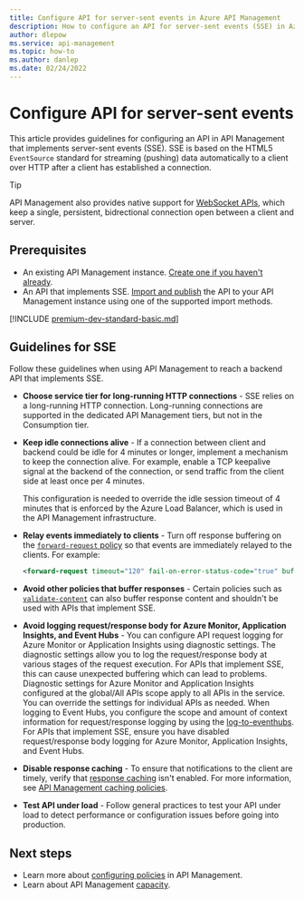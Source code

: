 ```yaml
---
title: Configure API for server-sent events in Azure API Management 
description: How to configure an API for server-sent events (SSE) in Azure API Management
author: dlepow
ms.service: api-management
ms.topic: how-to
ms.author: danlep
ms.date: 02/24/2022
---
```


# Configure API for server-sent events

This article provides guidelines for configuring an API in API Management that implements server-sent events (SSE). SSE is based on the HTML5 `EventSource` standard for streaming (pushing) data automatically to a client over HTTP after a client has established a connection.

> [!TIP]
> API Management also provides native support for [WebSocket APIs](websocket-api.md), which keep a single, persistent, bidrectional connection open between a client and server.

## Prerequisites

- An existing API Management instance. [Create one if you haven't already](get-started-create-service-instance.md).
- An API that implements SSE. [Import and publish](import-and-publish.md) the API to your API Management instance using one of the supported import methods. 

[!INCLUDE [premium-dev-standard-basic.md](../../includes/api-management-availability-premium-dev-standard-basic.md)]

## Guidelines for SSE

Follow these guidelines when using API Management to reach a backend API that implements SSE. 

* **Choose service tier for long-running HTTP connections** - SSE relies on a long-running HTTP connection. Long-running connections are supported in the dedicated API Management tiers, but not in the Consumption tier.

* **Keep idle connections alive** - If a connection between client and backend could be idle for 4 minutes or longer, implement a mechanism to keep the connection alive. For example, enable a TCP keepalive signal at the backend of the connection, or send traffic from the client side at least once per 4 minutes. 

    This configuration is needed to override the idle session timeout of 4 minutes that is enforced by the Azure Load Balancer, which is used in the API Management infrastructure.

* **Relay events immediately to clients** - Turn off response buffering on the [`forward-request` policy](forward-request-policy.md) so that events are immediately relayed to the clients. For example:

    ```xml
    <forward-request timeout="120" fail-on-error-status-code="true" buffer-response="false"/>
    ```

* **Avoid other policies that buffer responses** - Certain policies such as [`validate-content`](validate-content-policy.md) can also buffer response content and shouldn't be used with APIs that implement SSE.

* **Avoid logging request/response body for Azure Monitor, Application Insights, and Event Hubs** - You can configure API request logging for Azure Monitor or Application Insights using diagnostic settings. The diagnostic settings allow you to log the request/response body at various stages of the request execution. For APIs that implement SSE, this can cause unexpected buffering which can lead to problems. Diagnostic settings for Azure Monitor and Application Insights configured at the global/All APIs scope apply to all APIs in the service. You can override the settings for individual APIs as needed. When logging to Event Hubs, you configure the scope and amount of context information for request/response logging by using the [log-to-eventhubs](api-management-howto-log-event-hubs.md#configure-log-to-eventhub-policy). For APIs that implement SSE, ensure you have disabled request/response body logging for Azure Monitor, Application Insights, and Event Hubs. 

* **Disable response caching** - To ensure that notifications to the client are timely, verify that [response caching](api-management-howto-cache.md) isn't enabled. For more information, see [API Management caching policies](api-management-policies.md#caching).

* **Test API under load** - Follow general practices to test your API under load to detect performance or configuration issues before going into production.  

## Next steps

* Learn more about [configuring policies](./api-management-howto-policies.md) in API Management.
* Learn about API Management [capacity](api-management-capacity.md).
